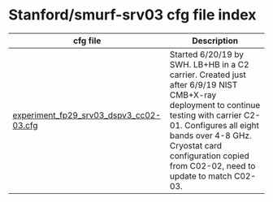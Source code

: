 # Stanford/smurf-srv03 cfg file index

| cfg file                                                                                   | Description                                            |
| ------------------------------------------------------------------------------------------ | ------------------------------------------------------ |
| [experiment_fp29_srv03_dspv3_cc02-03.cfg](experiment_fp29_srv03_dspv3_cc02-03.cfg)         | Started 6/20/19 by SWH. LB+HB in a C2 carrier.  Created just after 6/9/19 NIST CMB+X-ray deployment to continue testing with carrier C2-01.  Configures all eight bands over 4-8 GHz.  Cryostat card configuration copied from C02-02, need to update to match C02-03.         |